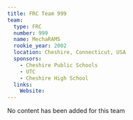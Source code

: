 ```yaml
---
title: FRC Team 999
team:
  type: FRC
  number: 999
  name: MechaRAMS
  rookie_year: 2002
  location: Cheshire, Connecticut, USA
  sponsors:
    - Cheshire Public Schools
    - UTC
    - Cheshire High School
  links:
    Website: 
---
```

No content has been added for this team